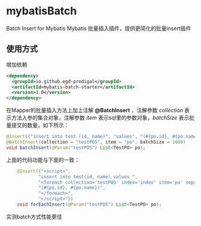 # mybatisBatch
Batch Insert for Mybatis
Mybatis 批量插入插件，提供更简化的批量insert插件

## 使用方式
增加依赖
```xml
<dependency>
  <groupId>io.github.egd-prodigal</groupId>
  <artifactId>mybatis-batch-starter</artifactId>
  <version>1.0</version>
</dependency>
```

在Mapper的批量插入方法上加上注解 **@BatchInsert** ，注解参数 _collection_ 表示方法入参的集合对象，注解参数 _item_ 表示sql里的参数对象，_batchSize_ 表示批量提交的数量，如下所示：
```java
@Insert({"insert into test (id, name)", "values", "(#{po.id}, #{po.name})"})
@BatchInsert(collection = "testPOS", item = "po", batchSize = 1000)
void batchInsert(@Param("testPOS") List<TestPO> po);
```
上面的代码功能与下面的一致：
```java
    @Insert({"<script>",
            "insert into test(id, name) values ",
            "<foreach collection='testPOS' index='index' item='po' separator=','>",
            "(#{po.id}, #{po.name})",
            "</foreach>",
            "</script>"})
    void forEachInsert(@Param("testPOS") List<TestPO> po);
```
实测batch方式性能更佳
